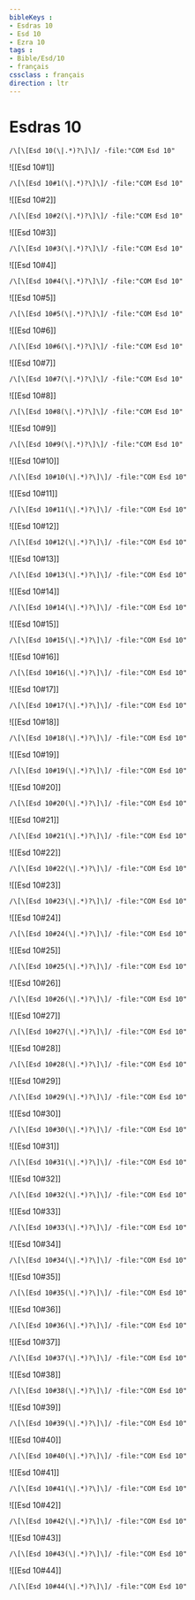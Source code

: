 ```yaml
---
bibleKeys : 
- Esdras 10
- Esd 10
- Ezra 10
tags : 
- Bible/Esd/10
- français
cssclass : français
direction : ltr
---
```


# Esdras 10

```query
/\[\[Esd 10(\|.*)?\]\]/ -file:"COM Esd 10"
```



![[Esd 10#1]]

```query
/\[\[Esd 10#1(\|.*)?\]\]/ -file:"COM Esd 10"
```

![[Esd 10#2]]

```query
/\[\[Esd 10#2(\|.*)?\]\]/ -file:"COM Esd 10"
```

![[Esd 10#3]]

```query
/\[\[Esd 10#3(\|.*)?\]\]/ -file:"COM Esd 10"
```

![[Esd 10#4]]

```query
/\[\[Esd 10#4(\|.*)?\]\]/ -file:"COM Esd 10"
```

![[Esd 10#5]]

```query
/\[\[Esd 10#5(\|.*)?\]\]/ -file:"COM Esd 10"
```

![[Esd 10#6]]

```query
/\[\[Esd 10#6(\|.*)?\]\]/ -file:"COM Esd 10"
```

![[Esd 10#7]]

```query
/\[\[Esd 10#7(\|.*)?\]\]/ -file:"COM Esd 10"
```

![[Esd 10#8]]

```query
/\[\[Esd 10#8(\|.*)?\]\]/ -file:"COM Esd 10"
```

![[Esd 10#9]]

```query
/\[\[Esd 10#9(\|.*)?\]\]/ -file:"COM Esd 10"
```

![[Esd 10#10]]

```query
/\[\[Esd 10#10(\|.*)?\]\]/ -file:"COM Esd 10"
```

![[Esd 10#11]]

```query
/\[\[Esd 10#11(\|.*)?\]\]/ -file:"COM Esd 10"
```

![[Esd 10#12]]

```query
/\[\[Esd 10#12(\|.*)?\]\]/ -file:"COM Esd 10"
```

![[Esd 10#13]]

```query
/\[\[Esd 10#13(\|.*)?\]\]/ -file:"COM Esd 10"
```

![[Esd 10#14]]

```query
/\[\[Esd 10#14(\|.*)?\]\]/ -file:"COM Esd 10"
```

![[Esd 10#15]]

```query
/\[\[Esd 10#15(\|.*)?\]\]/ -file:"COM Esd 10"
```

![[Esd 10#16]]

```query
/\[\[Esd 10#16(\|.*)?\]\]/ -file:"COM Esd 10"
```

![[Esd 10#17]]

```query
/\[\[Esd 10#17(\|.*)?\]\]/ -file:"COM Esd 10"
```

![[Esd 10#18]]

```query
/\[\[Esd 10#18(\|.*)?\]\]/ -file:"COM Esd 10"
```

![[Esd 10#19]]

```query
/\[\[Esd 10#19(\|.*)?\]\]/ -file:"COM Esd 10"
```

![[Esd 10#20]]

```query
/\[\[Esd 10#20(\|.*)?\]\]/ -file:"COM Esd 10"
```

![[Esd 10#21]]

```query
/\[\[Esd 10#21(\|.*)?\]\]/ -file:"COM Esd 10"
```

![[Esd 10#22]]

```query
/\[\[Esd 10#22(\|.*)?\]\]/ -file:"COM Esd 10"
```

![[Esd 10#23]]

```query
/\[\[Esd 10#23(\|.*)?\]\]/ -file:"COM Esd 10"
```

![[Esd 10#24]]

```query
/\[\[Esd 10#24(\|.*)?\]\]/ -file:"COM Esd 10"
```

![[Esd 10#25]]

```query
/\[\[Esd 10#25(\|.*)?\]\]/ -file:"COM Esd 10"
```

![[Esd 10#26]]

```query
/\[\[Esd 10#26(\|.*)?\]\]/ -file:"COM Esd 10"
```

![[Esd 10#27]]

```query
/\[\[Esd 10#27(\|.*)?\]\]/ -file:"COM Esd 10"
```

![[Esd 10#28]]

```query
/\[\[Esd 10#28(\|.*)?\]\]/ -file:"COM Esd 10"
```

![[Esd 10#29]]

```query
/\[\[Esd 10#29(\|.*)?\]\]/ -file:"COM Esd 10"
```

![[Esd 10#30]]

```query
/\[\[Esd 10#30(\|.*)?\]\]/ -file:"COM Esd 10"
```

![[Esd 10#31]]

```query
/\[\[Esd 10#31(\|.*)?\]\]/ -file:"COM Esd 10"
```

![[Esd 10#32]]

```query
/\[\[Esd 10#32(\|.*)?\]\]/ -file:"COM Esd 10"
```

![[Esd 10#33]]

```query
/\[\[Esd 10#33(\|.*)?\]\]/ -file:"COM Esd 10"
```

![[Esd 10#34]]

```query
/\[\[Esd 10#34(\|.*)?\]\]/ -file:"COM Esd 10"
```

![[Esd 10#35]]

```query
/\[\[Esd 10#35(\|.*)?\]\]/ -file:"COM Esd 10"
```

![[Esd 10#36]]

```query
/\[\[Esd 10#36(\|.*)?\]\]/ -file:"COM Esd 10"
```

![[Esd 10#37]]

```query
/\[\[Esd 10#37(\|.*)?\]\]/ -file:"COM Esd 10"
```

![[Esd 10#38]]

```query
/\[\[Esd 10#38(\|.*)?\]\]/ -file:"COM Esd 10"
```

![[Esd 10#39]]

```query
/\[\[Esd 10#39(\|.*)?\]\]/ -file:"COM Esd 10"
```

![[Esd 10#40]]

```query
/\[\[Esd 10#40(\|.*)?\]\]/ -file:"COM Esd 10"
```

![[Esd 10#41]]

```query
/\[\[Esd 10#41(\|.*)?\]\]/ -file:"COM Esd 10"
```

![[Esd 10#42]]

```query
/\[\[Esd 10#42(\|.*)?\]\]/ -file:"COM Esd 10"
```

![[Esd 10#43]]

```query
/\[\[Esd 10#43(\|.*)?\]\]/ -file:"COM Esd 10"
```

![[Esd 10#44]]

```query
/\[\[Esd 10#44(\|.*)?\]\]/ -file:"COM Esd 10"
```

